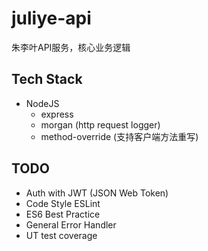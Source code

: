 # juliye-api
朱李叶API服务，核心业务逻辑

## Tech Stack
- NodeJS
  - express
  - morgan  (http request logger)
  - method-override (支持客户端方法重写)

## TODO
- Auth with JWT (JSON Web Token)
- Code Style ESLint
- ES6 Best Practice
- General Error Handler
- UT test coverage
